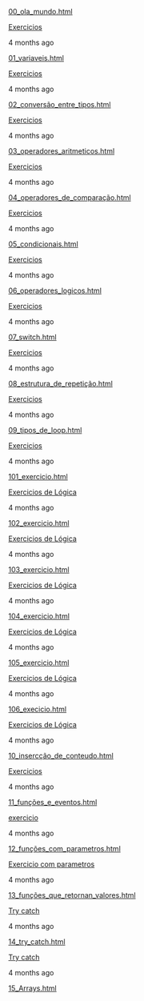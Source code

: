 [00_ola_mundo.html](https://github.com/alesamsil/CursoWebDesignUdemy/blob/main/Exercícios-Lógica-de-Programação/00_ola_mundo.html)

[Exercicios](https://github.com/alesamsil/CursoWebDesignUdemy/commit/e477de1432cf1a7506cd25aadce2141e12fe0c1c)

4 months ago



[01_variaveis.html](https://github.com/alesamsil/CursoWebDesignUdemy/blob/main/Exercícios-Lógica-de-Programação/01_variaveis.html)

[Exercicios](https://github.com/alesamsil/CursoWebDesignUdemy/commit/e477de1432cf1a7506cd25aadce2141e12fe0c1c)

4 months ago



[02_conversão_entre_tipos.html](https://github.com/alesamsil/CursoWebDesignUdemy/blob/main/Exercícios-Lógica-de-Programação/02_conversão_entre_tipos.html)

[Exercicios](https://github.com/alesamsil/CursoWebDesignUdemy/commit/e477de1432cf1a7506cd25aadce2141e12fe0c1c)

4 months ago



[03_operadores_aritmeticos.html](https://github.com/alesamsil/CursoWebDesignUdemy/blob/main/Exercícios-Lógica-de-Programação/03_operadores_aritmeticos.html)

[Exercicios](https://github.com/alesamsil/CursoWebDesignUdemy/commit/e477de1432cf1a7506cd25aadce2141e12fe0c1c)

4 months ago



[04_operadores_de_comparação.html](https://github.com/alesamsil/CursoWebDesignUdemy/blob/main/Exercícios-Lógica-de-Programação/04_operadores_de_comparação.html)

[Exercicios](https://github.com/alesamsil/CursoWebDesignUdemy/commit/e477de1432cf1a7506cd25aadce2141e12fe0c1c)

4 months ago



[05_condicionais.html](https://github.com/alesamsil/CursoWebDesignUdemy/blob/main/Exercícios-Lógica-de-Programação/05_condicionais.html)

[Exercicios](https://github.com/alesamsil/CursoWebDesignUdemy/commit/e477de1432cf1a7506cd25aadce2141e12fe0c1c)

4 months ago



[06_operadores_logicos.html](https://github.com/alesamsil/CursoWebDesignUdemy/blob/main/Exercícios-Lógica-de-Programação/06_operadores_logicos.html)

[Exercicios](https://github.com/alesamsil/CursoWebDesignUdemy/commit/e477de1432cf1a7506cd25aadce2141e12fe0c1c)

4 months ago



[07_switch.html](https://github.com/alesamsil/CursoWebDesignUdemy/blob/main/Exercícios-Lógica-de-Programação/07_switch.html)

[Exercicios](https://github.com/alesamsil/CursoWebDesignUdemy/commit/e477de1432cf1a7506cd25aadce2141e12fe0c1c)

4 months ago



[08_estrutura_de_repetição.html](https://github.com/alesamsil/CursoWebDesignUdemy/blob/main/Exercícios-Lógica-de-Programação/08_estrutura_de_repetição.html)

[Exercicios](https://github.com/alesamsil/CursoWebDesignUdemy/commit/e477de1432cf1a7506cd25aadce2141e12fe0c1c)

4 months ago



[09_tipos_de_loop.html](https://github.com/alesamsil/CursoWebDesignUdemy/blob/main/Exercícios-Lógica-de-Programação/09_tipos_de_loop.html)

[Exercicios](https://github.com/alesamsil/CursoWebDesignUdemy/commit/e477de1432cf1a7506cd25aadce2141e12fe0c1c)

4 months ago



[101_exercicio.html](https://github.com/alesamsil/CursoWebDesignUdemy/blob/main/Exercícios-Lógica-de-Programação/101_exercicio.html)

[Exercicios de Lógica](https://github.com/alesamsil/CursoWebDesignUdemy/commit/49f5ac05ccaaf84710f9e0a3894573d7f05220ec)

4 months ago



[102_exercicio.html](https://github.com/alesamsil/CursoWebDesignUdemy/blob/main/Exercícios-Lógica-de-Programação/102_exercicio.html)

[Exercicios de Lógica](https://github.com/alesamsil/CursoWebDesignUdemy/commit/49f5ac05ccaaf84710f9e0a3894573d7f05220ec)

4 months ago



[103_exercicio.html](https://github.com/alesamsil/CursoWebDesignUdemy/blob/main/Exercícios-Lógica-de-Programação/103_exercicio.html)

[Exercicios de Lógica](https://github.com/alesamsil/CursoWebDesignUdemy/commit/49f5ac05ccaaf84710f9e0a3894573d7f05220ec)

4 months ago



[104_exercicio.html](https://github.com/alesamsil/CursoWebDesignUdemy/blob/main/Exercícios-Lógica-de-Programação/104_exercicio.html)

[Exercicios de Lógica](https://github.com/alesamsil/CursoWebDesignUdemy/commit/49f5ac05ccaaf84710f9e0a3894573d7f05220ec)

4 months ago



[105_exercicio.html](https://github.com/alesamsil/CursoWebDesignUdemy/blob/main/Exercícios-Lógica-de-Programação/105_exercicio.html)

[Exercicios de Lógica](https://github.com/alesamsil/CursoWebDesignUdemy/commit/49f5ac05ccaaf84710f9e0a3894573d7f05220ec)

4 months ago



[106_execicio.html](https://github.com/alesamsil/CursoWebDesignUdemy/blob/main/Exercícios-Lógica-de-Programação/106_execicio.html)

[Exercicios de Lógica](https://github.com/alesamsil/CursoWebDesignUdemy/commit/49f5ac05ccaaf84710f9e0a3894573d7f05220ec)

4 months ago



[10_insercção_de_conteudo.html](https://github.com/alesamsil/CursoWebDesignUdemy/blob/main/Exercícios-Lógica-de-Programação/10_insercção_de_conteudo.html)

[Exercicios](https://github.com/alesamsil/CursoWebDesignUdemy/commit/e477de1432cf1a7506cd25aadce2141e12fe0c1c)

4 months ago



[11_funções_e_eventos.html](https://github.com/alesamsil/CursoWebDesignUdemy/blob/main/Exercícios-Lógica-de-Programação/11_funções_e_eventos.html)

[exercicio](https://github.com/alesamsil/CursoWebDesignUdemy/commit/c8ee625e7e5364d8fba9ff74187c708ee885b854)

4 months ago



[12_funções_com_parametros.html](https://github.com/alesamsil/CursoWebDesignUdemy/blob/main/Exercícios-Lógica-de-Programação/12_funções_com_parametros.html)

[Exercicio com parametros](https://github.com/alesamsil/CursoWebDesignUdemy/commit/05a9eee9c4ff87df0f01e123c4c9d01c7ab90dd6)

4 months ago



[13_funções_que_retornan_valores.html](https://github.com/alesamsil/CursoWebDesignUdemy/blob/main/Exercícios-Lógica-de-Programação/13_funções_que_retornan_valores.html)

[Try catch](https://github.com/alesamsil/CursoWebDesignUdemy/commit/765d40efd43e6b37d406766793d5c245eb8db949)

4 months ago



[14_try_catch.html](https://github.com/alesamsil/CursoWebDesignUdemy/blob/main/Exercícios-Lógica-de-Programação/14_try_catch.html)

[Try catch](https://github.com/alesamsil/CursoWebDesignUdemy/commit/765d40efd43e6b37d406766793d5c245eb8db949)

4 months ago



[15_Arrays.html](https://github.com/alesamsil/CursoWebDesignUdemy/blob/main/Exercícios-Lógica-de-Programação/15_Arrays.html)